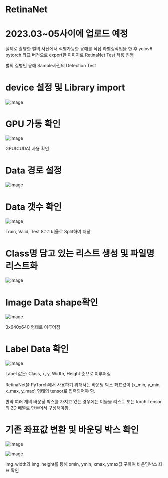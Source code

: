 # RetinaNet

# 2023.03~05사이에 업로드 예정

실제로 촬영한 벌의 사진에서 식별가능한 응애를 직접 라벨링작업을 한 후 yolov8 pytorch 좌표 버전으로 export한 이미지로 RetinaNet Test 적용 진행

벌의 질병인 응애 Sample사진의 Detection Test

# device 설정 및 Library import

![image](https://user-images.githubusercontent.com/104436260/222882063-3e6b8be3-557d-4196-8c8d-5bffde780d85.png)

# GPU 가동 확인

![image](https://user-images.githubusercontent.com/104436260/222882217-2b3ecb8b-327b-44c8-a781-e0f443a35b4e.png)

GPU(CUDA) 사용 확인

# Data 경로 설정

![image](https://user-images.githubusercontent.com/104436260/222883565-78bc3318-717f-419d-86c0-5f4de02ac43e.png)

# Data 갯수 확인

![image](https://user-images.githubusercontent.com/104436260/222883797-e5de9ffa-21ba-4005-9fb1-bbf3fa9ce760.png)

Train, Valid, Test 8:1:1 비율로 Split하여 저장

# Class명 담고 있는 리스트 생성 및 파일명 리스트화

![image](https://user-images.githubusercontent.com/104436260/224184604-cf6bb88b-bde2-4b77-a680-682e77b4a832.png)


# Image Data shape확인

![image](https://user-images.githubusercontent.com/104436260/222884716-f05bf364-630e-45b9-8c54-10577fac921f.png)

3x640x640 형태로 이루어짐

# Label Data 확인

![image](https://user-images.githubusercontent.com/104436260/222884579-1ccd424f-a5ea-40f4-b3f4-4c4340896761.png)

Label 값은: Class, x, y, Width, Height 순으로 이루어짐

RetinaNet을 PyTorch에서 사용하기 위해서는 바운딩 박스 좌표값이 [x_min, y_min, x_max, y_max] 형태의 tensor로 입력되어야 함.

만약 여러 개의 바운딩 박스를 가지고 있는 경우에는 이들을 리스트 또는 torch.Tensor의 2D 배열로 만들어서 구성해야함.

# 기존 좌표값 변환 및 바운딩 박스 확인

![image](https://user-images.githubusercontent.com/104436260/222886691-03ab6bae-0f88-4023-a075-ab3d4a8d4fa9.png)

![image](https://user-images.githubusercontent.com/104436260/222886858-5cef7348-b8a2-45f9-80f8-3592b0434e28.png)

img_width와 img_height를 통해 xmin, ymin, xmax, ymax값 구하여 바운딩박스 좌표 확인





